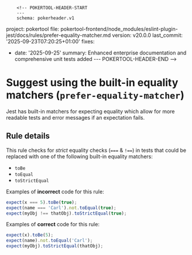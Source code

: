         <!-- POKERTOOL-HEADER-START
        ---
        schema: pokerheader.v1
project: pokertool
file: pokertool-frontend/node_modules/eslint-plugin-jest/docs/rules/prefer-equality-matcher.md
version: v20.0.0
last_commit: '2025-09-23T07:20:25+01:00'
fixes:
- date: '2025-09-25'
  summary: Enhanced enterprise documentation and comprehensive unit tests added
        ---
        POKERTOOL-HEADER-END -->
# Suggest using the built-in equality matchers (`prefer-equality-matcher`)

Jest has built-in matchers for expecting equality which allow for more readable
tests and error messages if an expectation fails.

## Rule details

This rule checks for _strict_ equality checks (`===` & `!==`) in tests that
could be replaced with one of the following built-in equality matchers:

- `toBe`
- `toEqual`
- `toStrictEqual`

Examples of **incorrect** code for this rule:

```js
expect(x === 5).toBe(true);
expect(name === 'Carl').not.toEqual(true);
expect(myObj !== thatObj).toStrictEqual(true);
```

Examples of **correct** code for this rule:

```js
expect(x).toBe(5);
expect(name).not.toEqual('Carl');
expect(myObj).toStrictEqual(thatObj);
```
